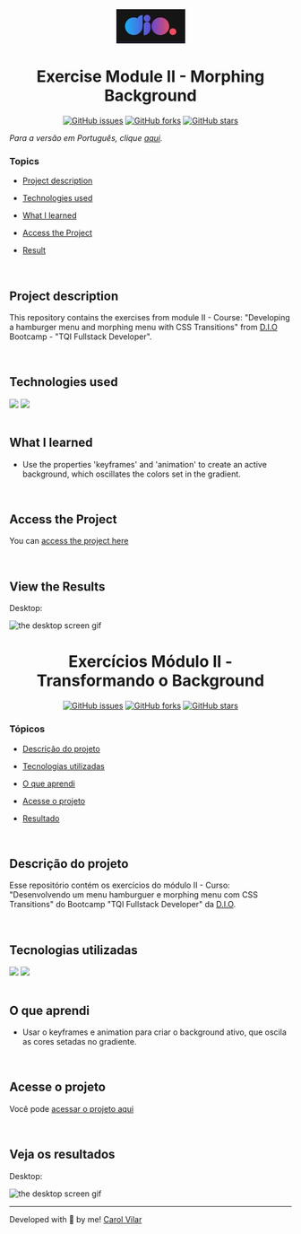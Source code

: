 <div align='center'> <img src="./assets/logo-dio.jpg" alt="the company logo"> </div>

<h1 align='center'> Exercise Module II - Morphing Background </h1>

<div align='center'>
  <a href="https://github.com/Caroline-Barbosa-Vilar/dio-morphing-background-transition/issues"><img alt="GitHub issues" src="https://img.shields.io/github/issues/Caroline-Barbosa-Vilar/dio-morphing-background-transition"></a>
  <a href="https://github.com/Caroline-Barbosa-Vilar/dio-morphing-background-transition/network"><img alt="GitHub forks" src="https://img.shields.io/github/forks/Caroline-Barbosa-Vilar/dio-morphing-background-transition"></a>
  <a href="https://github.com/Caroline-Barbosa-Vilar/dio-morphing-background-transition/stargazers"><img alt="GitHub stars" src="https://img.shields.io/github/stars/Caroline-Barbosa-Vilar/dio-morphing-background-transition"></a> 
</div>

_Para a versão em Português, clique [aqui](#portuguese)._ 

### Topics

- [Project description](#project-description)

- [Technologies used](#technologies-used)

- [What I learned](#what-I-learned)

- [Access the Project](#access-the-project)

- [Result](#result) 

<br>

## Project description

<p align="justify">

This repository contains the exercises from module II - Course: "Developing a hamburger menu and morphing menu with CSS Transitions" from [D.I.O](https://www.dio.me/en) Bootcamp - "TQI Fullstack Developer".

</p>

<br>

## Technologies used

<div>
  <img src="https://img.shields.io/badge/HTML5-E34F26?style=for-the-badge&logo=html5&logoColor=white">
  <img src="https://img.shields.io/badge/CSS3-1572B6?style=for-the-badge&logo=css3&logoColor=white">
</div>

<br>

## What I learned

- Use the properties 'keyframes' and 'animation' to create an active background, which oscillates the colors set in the gradient.

<br>

## Access the Project

You can [access the project here](https://caroline-barbosa-vilar.github.io/dio-morphing-background-transition/) 

<br>

## View the Results

Desktop:

<img src="./assets/background-morphing-dio-screen.gif" alt="the desktop screen gif">

<br>

<div id="portuguese">


<h1 align='center'> Exercícios Módulo II - Transformando o Background </h1>

<div align='center'>
  <a href="https://github.com/Caroline-Barbosa-Vilar/dio-morphing-background-transition/issues"><img alt="GitHub issues" src="https://img.shields.io/github/issues/Caroline-Barbosa-Vilar/dio-morphing-background-transition"></a>
  <a href="https://github.com/Caroline-Barbosa-Vilar/dio-morphing-background-transition/network"><img alt="GitHub forks" src="https://img.shields.io/github/forks/Caroline-Barbosa-Vilar/dio-morphing-background-transition"></a>
  <a href="https://github.com/Caroline-Barbosa-Vilar/dio-morphing-background-transition/stargazers"><img alt="GitHub stars" src="https://img.shields.io/github/stars/Caroline-Barbosa-Vilar/dio-morphing-background-transition"></a> 
</div>


### Tópicos 

- [Descrição do projeto](#descrição-do-projeto)

- [Tecnologias utilizadas](#tecnologias-utilizadas)

- [O que aprendi](#o-que-aprendi) 
  
- [Acesse o projeto](#acesse-o-projeto)

- [Resultado](#resultado)

<br>

## Descrição do projeto 

<p align="justify">

Esse repositório contém os exercícios do módulo II - Curso: "Desenvolvendo um menu hamburguer e morphing menu com CSS Transitions" do Bootcamp "TQI Fullstack Developer" da [D.I.O](https://www.dio.me/en). 

</p>

<br>
  
## Tecnologias utilizadas

<div>
  <img src="https://img.shields.io/badge/HTML5-E34F26?style=for-the-badge&logo=html5&logoColor=white">
  <img src="https://img.shields.io/badge/CSS3-1572B6?style=for-the-badge&logo=css3&logoColor=white">
</div>

<br>  
  
## O que aprendi

- Usar o keyframes e animation para criar o background ativo, que oscila as cores setadas no gradiente.

<br>
  
## Acesse o projeto
  
Você pode [acessar o projeto aqui](https://caroline-barbosa-vilar.github.io/dio-morphing-background-transition/)

<br>

## Veja os resultados

Desktop:

<img src="./assets/background-morphing-dio-screen.gif" alt="the desktop screen gif">

<br>
  
<hr>

Developed with 🧡 by me!  [Carol Vilar](https://www.linkedin.com/in/carolinebarbosavilar/)
